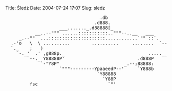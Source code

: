 Title: Śledź
Date: 2004-07-24 17:07
Slug: sledz


<pre>
                                   .db
                                 .d888.                             _
                    ___......._.d88888[_                         .d88
           __..--""" ......:::::::::::.."""--..__   ___        .d8888
     _.--""  ...:::::::::::::::::::::............`"" ::`.    .d8888P
  .-'o   \  \ ..........        ..........     ........  `--'\88888:
  `._    ;   )                                                88888
    `-._'  .' ,g888p._                              _.....__.d88888
        `--._ Y88888P'                           .d888P     `^Y8888:
             `-"Y8P"                        _.--;88888:        Y888!
                    `"""---------YpaaeedP--'     `Y888b         `Y88!
                                  `Y88888                         `Yb
                                    `Y88P
         fsc                          `"'
</pre>

